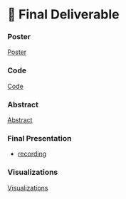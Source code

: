 # :newspaper: Final Deliverable

### Poster ###
[Poster](./poster/poster.pdf)

### Code ###
[Code](code/)

### Abstract ###
[Abstract](https://docs.google.com/document/d/1Dpte8fTnUoDu0DTYOJQqODi2OvchqBGdJX6xdLIDjoE/edit?usp=sharing)

### Final Presentation ###
- [recording]()

### Visualizations ###
[Visualizations](./visualizations/)